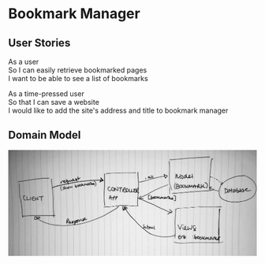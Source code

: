 Bookmark Manager
====

User Stories
---

As a user  
So I can easily retrieve bookmarked pages  
I want to be able to see a list of bookmarks  

As a time-pressed user  
So that I can save a website  
I would like to add the site's address and title to bookmark manager  

Domain Model
---
![Domain Model](./images/domain_model.jpeg)
